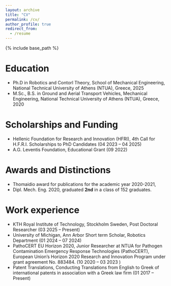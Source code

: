 ```yaml
---
layout: archive
title: "CV"
permalink: /cv/
author_profile: true
redirect_from:
  - /resume
---
```


{% include base_path %}

Education
======
* Ph.D in Robotics and Contorl Theory, School of Mechanical Engineering, National Technical University of Athens (NTUA), Greece, 2025
* M.Sc., B.S. in Ground and Aerial Transport Vehicles, Mechanical Engineering,  National Technical University of Athens (NTUA), Greece, 2020

Scholarships and Funding
======
* Hellenic Foundation for Research and Innovation (HFRI), 4th Call for H.F.R.I. Scholarships to PhD Candidates (04 2023 – 04 2025)
* A.G. Leventis Foundation, Educational Grant (09 2022)

Awards and Distinctions
====
* Thomaidio award for publications for the academic year 2020-2021,
* Dipl. Mech. Eng. 2020, graduated **2nd** in a class of 152 graduates.

Work experience
======
* KTH Royal Institute of Technology, Stockholm Sweden, Post Doctoral Researcher
 (03 2025 – Present)
* University of Michigan, Ann Arbor Short term Scholar, Robotics Department (01 2024 – 07 2024)
* PathoCERT EU Horizon 2020, Junior Researcher at NTUA for Pathogen Contamination Emergency Response Technologies (PathoCERT), European Union’s Horizon 2020 Research and Innovation Program under grant agreement No. 883484. (10 2020 – 03 2023 )
* Patent Translations, Conducting Translations from English to Greek of international patents in association with a Greek law firm (01 2017 – Present)

  

